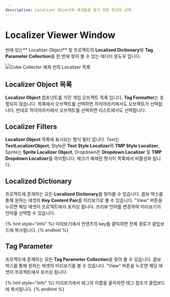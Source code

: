 ```yaml
---
description: Localizer Object와 에셋들을 찾기 위한 최고의 선택
---
```


# Localizer Viewer Window

씬에 있는** Localizer Object** 및 프로젝트의 **Localized Dictionary**와 **Tag Parameter Collection**을 한 번에 찾아 볼 수 있는 에디터 윈도우 입니다.

![Cube Collector 예제 씬의 Localizer 목록](../.gitbook/assets/localizer\_viewer\_window.PNG)

## Localizer Object 목록

**Localizer Object** 컴포넌트를 가진 게임 오브젝트 목록 입니다. **Tag Formatter**는 포함되지 않습니다. 목록에서 오브젝트를 선택하면 하이어라키에서도 오브젝트가 선택됩니다. 반대로 하이어라키에서 오브젝트를 선택하면 리스트에서도 선택됩니다.&#x20;

## Localizer Filters

**Localizer Object** 목록에 표시되는 형식 필터 입니다. Text는 **TextLocalizerObject**, Style은 **Text Style Localizer**와 **TMP Style Localizer**, Sprite는 **Sprite Localizer Object**, Dropdown은 **Dropdown Localizer** 및 **TMP Dropdown Localizer**를 의미합니다. 체크가 해제된 형식이 목록에서 비활성화 됩니다.

## Localized Dictionary

프로젝트에 존재하는 모든 **Localized Dictionary**를 찾아볼 수 있습니다. 콤보 박스를 통해 원하는 에셋의 **Key Content Pair**를 미리보기로 볼 수 있습니다. "View" 버튼을 누르면 해당 에셋이 프로젝트에서 포커싱 됩니다. 프리뷰 언어를 변경하여 미리보기의 언어를 선택할 수 있습니다.

{% hint style="info" %}
미리보기에서 컨텐츠의 key를 클릭하면 전체 경로가 클립보드에 복사됩니다.
{% endhint %}

## Tag Parameter

프로젝트에 존재하는 모든 **Tag Parameter Collection**을 찾아 볼 수 있습니다. 콤보 박스를 통해 원하는 에셋의 미리보기를 볼 수 있습니다. "View" 버튼을 누르면 해당 에셋이 프로젝트에서 포커싱 됩니다.

{% hint style="info" %}
미리보기에서 태그의 이름을 클릭하면 태그 참조가 클립보드에 복사됩니다.
{% endhint %}
